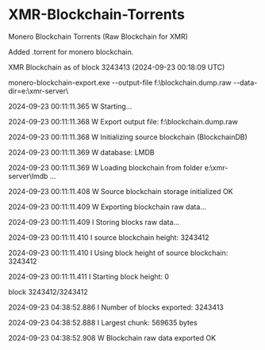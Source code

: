 # XMR-Blockchain-Torrents
Monero Blockchain Torrents (Raw Blockchain for XMR)



Added .torrent for monero blockchain.




XMR Blockchain as of block 3243413 (2024-09-23 00:18:09 UTC)

monero-blockchain-export.exe --output-file f:\blockchain.dump.raw --data-dir=e:\xmr-server\

2024-09-23 00:11:11.365 W Starting...

2024-09-23 00:11:11.368 W Export output file: f:\blockchain.dump.raw

2024-09-23 00:11:11.368 W Initializing source blockchain (BlockchainDB)

2024-09-23 00:11:11.369 W database: LMDB

2024-09-23 00:11:11.369 W Loading blockchain from folder e:\xmr-server\lmdb ...

2024-09-23 00:11:11.408 W Source blockchain storage initialized OK

2024-09-23 00:11:11.409 W Exporting blockchain raw data...

2024-09-23 00:11:11.409 I Storing blocks raw data...

2024-09-23 00:11:11.410 I source blockchain height: 3243412

2024-09-23 00:11:11.410 I Using block height of source blockchain: 3243412

2024-09-23 00:11:11.411 I Starting block height: 0

block 3243412/3243412

2024-09-23 04:38:52.886 I Number of blocks exported: 3243413

2024-09-23 04:38:52.888 I Largest chunk: 569635 bytes

2024-09-23 04:38:52.908 W Blockchain raw data exported OK
